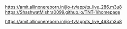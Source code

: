 https://amit.allinonereborn.in/jio-tv/app/ts_live_286.m3u8
https://ShashwatMishra0099.github.io/TNT-1/homepage


https://amit.allinonereborn.in/jio-tv/app/ts_live_463.m3u8
